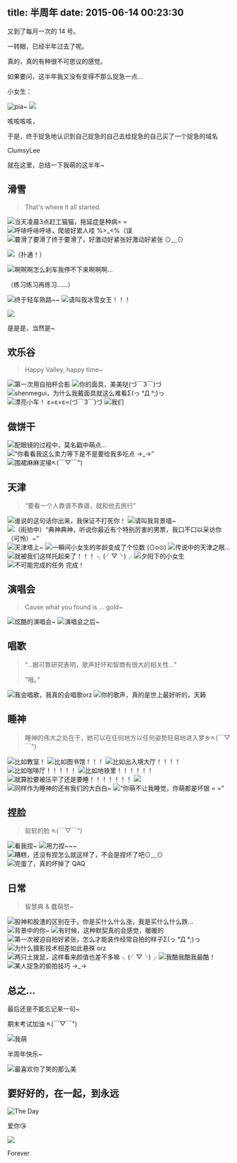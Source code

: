 title: 半周年
date: 2015-06-14 00:23:30
---

又到了每月一次的 14 号。

一转眼，已经半年过去了呢。

真的，真的有种很不可思议的感觉。

如果要问，这半年我又没有变得不那么捉急一点…

小女生：

![pia~](low/一巴掌.jpg)
![](/emotions/you-kiding-me.jpg)

咳咳咳咳，

于是，终于捉急地认识到自己捉急的自己去给捉急的自己买了一个捉急的域名

ClumsyLee

就在这里，总结一下我萌的这半年~

## 滑雪

> That's where it all started.

![当天凌晨3点赶工猫猫，拖延症是种病= =](low/猫咪.jpg)
![呼哧呼哧呼哧，爬坡好累人哇 %>_<%（误](low/传送带.jpg)
![要滑了要滑了终于要滑了，好激动好紧张好激动好紧张 ⊙﹏⊙](low/滑雪前.jpg)

![（扑通！）](/emotions/平地摔.jpg)

![啊啊啊怎么刹车我停不下来啊啊啊…](low/练习刹车.jpg)

（练习练习再练习……）

![终于轻车熟路~~](low/轻车熟路.jpg)
![请叫我冰雪女王！！！](low/急转弯.jpg)

![](/emotions/am-i-your-princess.jpg)

是是是，当然是~

## 欢乐谷

> Happy Valley, happy time~

![第一次用自拍杆合影](low/第一次合影.jpg)
![你的面具，美美哒(づ￣3￣)づ](low/chu-mask.jpg)
![shenmegui，为什么我戴面具就这么难看Σ(っ °Д °;)っ](low/me-mask.jpg)
![漂亮小车！ ε=ε=ε=(づ￣3￣)づ ](low/欢乐谷小车.jpg)
![我们](low/our-feet.jpg)


## 做饼干

![配眼镜的过程中，莫名戳中萌点…](low/配眼镜.jpg)
![“你看看我这么卖力等下是不是要给我多吃点 →_→”](low/做饼干.jpg)
![围裙麻麻泥壕↖(￣▽￣")](low/围裙妈妈.jpg)


## 天津

> “要看一个人靠谱不靠谱，就和他去旅行”

![谁说的这句话你出来，我保证不打死你！](low/no.jpg)
![请叫我背景墙~](low/请叫我背景墙.jpg)
![（街拍中）“典神典神，听说你最近有个特别厉害的男票，我口不口以采访你（可怜）~”](low/街拍.jpg)
![天津塔上~](low/天津塔.jpg)
![一瞬间小女生的年龄变成了个位数 (⊙o⊙)](low/童心小女生.jpg)
![传说中的天津之眼…](low/天津之眼全景.jpg)
![就被我们这样托起来了！！！ ╮(╯▽╰)╭ ](low/托起天津之眼.jpg)
![夕阳下的小女生](low/夕阳下.jpg)
![不可能完成的任务 完成！](low/成功.jpg)


## 演唱会

> Cause what you found is ... gold~

![炫酷的演唱会~](low/演唱会.jpg)
![演唱会之后~](low/演唱会之后.jpg)


## 唱歌

> “…据可靠研究表明，歌声好坏和智商有很大的相关性…”
> 
> “哦。”

![我会唱歌，我真的会唱歌orz](low/我会唱歌.jpg)
![你的歌声，真的是世上最好听的，天籁](low/你的歌声.jpg)


## 睡神

> 睡神的伟大之处在于，她可以在任何地方以任何姿势轻易地进入梦乡↖(￣▽￣")

![比如教室！](low/教室睡神.jpg)
![比如图书馆！！！](low/图书馆睡神.jpg)
![比如出入境大厅！！！！](low/出入境大厅睡神.jpg)
![比如咖啡厅！！！！！](low/man咖啡睡神.jpg)
![比如地铁里！！！！！！](low/地铁睡神.jpg)
![就算脸要被压平了还是要睡！！！！！！！](low/脸朝下的地铁睡神.jpg)
![](/emotions/so-scary-lost-my-face.png)
![同样作为睡神的还有我们的大白白~](low/大白与你.jpg)
![“你萌不让我睡觉，你萌都是坏银 = =”](low/怨念的大白.jpg)


## 捏脸

> 软软的脸 ↖(￣▽￣")

![看我捏~](low/七里海捏脸.jpg)
![用力捏~~~](low/天津塔上捏脸.jpg)
![糟糕，还没有捏怎么就这样了，不会是捏坏了吧⊙﹏⊙](low/又见表情帝.jpg)
![完蛋了，真的坏掉了 QAQ](low/表情帝.jpg)


## 日常

> 智慧典 & 蠢萌悠~

![股神和股渣的区别在于，你是买什么什么涨，我是买什么什么跌…](low/买什么跌什么.jpg)
![背景中的你~](low/you-on-the-background.jpg)
![有时候，这种默契真的会感觉，暖暖的](low/默契.jpg)
![第一次被迫自拍好紧张，怎么才能装作经常自拍的样子Σ(っ °Д °;)っ](low/首张自拍.jpg)
![为什么摄影技术相差如此悬殊 orz](low/摄影技术差异.jpg)
![两只土拨鼠，这样看来颜值也差不多嘛 ╮(╯▽╰)╭](low/两只土拨鼠.jpg)
![我酷我酷我最酷！](low/sun_glasses.jpg)
![某人捉急的偷拍技巧 →_→](low/捉急的偷拍.jpg)

## 总之…
最后还是不能忘记来一句~

期末考试加油 ↖(￣▽￣")

![我萌](low/us.jpg)

半周年快乐~

![最喜欢你了笑的那么美](low/最喜欢你了笑的那么美.jpg)

## 要好好的，在一起，到永远

![The Day](low/the-day.jpg)

爱你😘

![](low/孔明灯.jpg)

Forever
